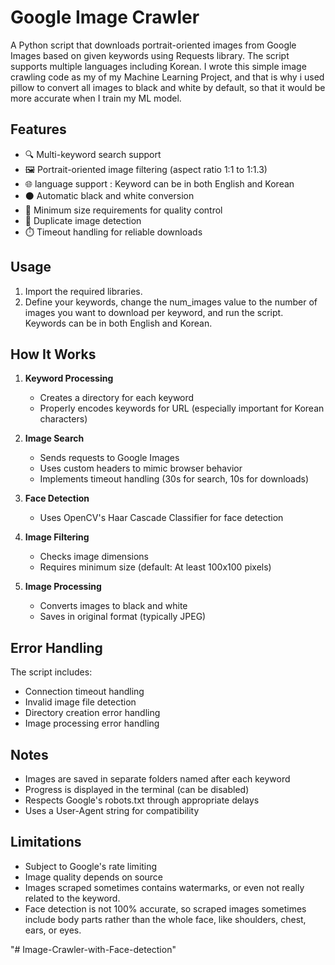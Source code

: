 # Google Image Crawler

A Python script that downloads portrait-oriented images from Google Images based on given keywords using Requests library. The script supports multiple languages including Korean. I wrote this simple image crawling code as my of my Machine Learning Project, and that is why i used pillow to convert all images to black and white by default, so that it would be more accurate when I train my ML model. 

## Features

- 🔍 Multi-keyword search support
- 🖼️ Portrait-oriented image filtering (aspect ratio 1:1 to 1:1.3)
- 🌐 language support : Keyword can be in both English and Korean
- ⚫️ Automatic black and white conversion
- 📏 Minimum size requirements for quality control
- 🚫 Duplicate image detection
- ⏱️ Timeout handling for reliable downloads

## Usage
1. Import the required libraries.
2. Define your keywords, change the num_images value to the number of images you want to download per keyword, and run the script. Keywords can be in both English and Korean.

## How It Works

1. **Keyword Processing**
   - Creates a directory for each keyword
   - Properly encodes keywords for URL (especially important for Korean characters)

2. **Image Search**
   - Sends requests to Google Images
   - Uses custom headers to mimic browser behavior
   - Implements timeout handling (30s for search, 10s for downloads)

3. **Face Detection**
   - Uses OpenCV's Haar Cascade Classifier for face detection

4. **Image Filtering**
   - Checks image dimensions
   - Requires minimum size (default: At least 100x100 pixels)

5. **Image Processing**
   - Converts images to black and white
   - Saves in original format (typically JPEG)

## Error Handling

The script includes:
- Connection timeout handling
- Invalid image file detection
- Directory creation error handling
- Image processing error handling

## Notes

- Images are saved in separate folders named after each keyword
- Progress is displayed in the terminal (can be disabled)
- Respects Google's robots.txt through appropriate delays
- Uses a User-Agent string for compatibility

## Limitations

- Subject to Google's rate limiting
- Image quality depends on source
- Images scraped sometimes contains watermarks, or even not really related to the keyword.
- Face detection is not 100% accurate, so scraped images sometimes include body parts rather than the whole face, like shoulders, chest, ears, or eyes.

"# Image-Crawler-with-Face-detection" 

